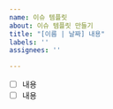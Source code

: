 ```yaml
---
name: 이슈 템플릿
about: 이슈 템플릿 만들기
title: "[이름 | 날짜] 내용"
labels: ''
assignees: ''

---
```


- [ ] 내용
- [ ] 내용

